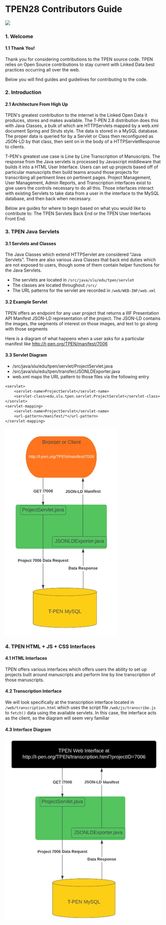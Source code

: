 # TPEN28 Contributors Guide
![](http://t-pen.org/TPEN/images/tpen_logo_header.jpg)

### 1. Welcome

#### 1.1 Thank You!
Thank you for considering contributions to the TPEN source code.  TPEN relies on Open Source contributions to stay current with Linked Data best practices occurring all over the web.

Below you will find guides and guidelines for contributing to the code.

### 2. Introduction

#### 2.1 Architecture From High Up
TPEN's greatest contribution to the internet is the Linked Open Data it produces, stores and makes available. The T-PEN 2.8 distribution does this with Java Classes, a bulk of which are HTTPServlets mapped by a web.xml document Spring and Struts style. The data is stored in a MySQL database. The proper data is queried for by a Servlet or Class then reconfigured as JSON-LD by that class, then sent on in the body of a HTTPServletResponse to clients.

T-PEN's greatest use case is Line by Line Transcription of Manuscripts. The response from the Java servlets is processed by Javascript middleware that builds it into a HTML User Interface. Users can set up projects based off of particular manuscripts then build teams around those projects for transcribing all pertinent lines on pertinent pages. Project Management, User Management, Admin Reports, and Transcription interfaces exist to give users the controls necessary to do all this. Those interfaces interact with existing Servlets to take data from a user in the interface to the MySQL database, and then back when necessary.

Below are guides for where to begin based on what you would like to contribute to: The TPEN Servlets Back End or the TPEN User Interfaces Front End.

### 3. TPEN Java Servlets

#### 3.1 Servlets and Classes
The Java Classes which extend HTTPServlet are considered "Java Servlets".  There are also various Java Classes that back end duties which are not exposed to users, though some of them contain helper functions for the Java Servlets.

- The servlets are located in `/src/java/slu/edu/tpen/servlet`
- The classes are located throughout `/src/`
- The URL patterns for the servlet are recorded in `/web/WEB-INF/web.xml`

#### 3.2 Example Servlet
TPEN offers an endpoint for any user project that returns a IIIF Presentation API Manifest JSON-LD representation of the project.  The JSON-LD contains the images, the segments of interest on those images, and text to go along with those segments

Here is a diagram of what happens when a user asks for a particular manifest like http://t-pen.org/TPEN/manifest/7006

#### 3.3 Servlet Diagram
- /src/java/slu/edu/tpen/servlet/ProjectServlet.java
- /src/java/slu/edu/tpen/transfer/JSONLDExporter.java
- web.xml maps the URL pattern to those files via the following entry
```
<servlet>
    <servlet-name>ProjectServlet</servlet-name>
    <servlet-class>edu.slu.tpen.servlet.ProjectServlet</servlet-class>
</servlet>
<servlet-mapping>
    <servlet-name>ProjectServlet</servlet-name>
    <url-pattern>/manifest/*</url-pattern>
</servlet-mapping>
```
!["Manifest Servlet Diagram"](web/images/diagram1.jpg "Servlet Diagram")

### 4. TPEN HTML + JS + CSS Interfaces

#### 4.1 HTML Interfaces
TPEN offers various interfaces which offers users the ability to set up projects built around manuscripts and perform line by line transcription of those manuscripts. 

#### 4.2 Transcription Interface
We will look specifically at the transcription interface located in `/web/transcription.html` which uses the script file `/web/js/transcribe.js` to `fetch()` data using the available servlets.  In this case, the interface acts as the client, so the diagram will seem very familiar

#### 4.3 Interface Diagram
!["Transcription Interface Diagram"](web/images/diagram2.jpg "Interface Diagram")
